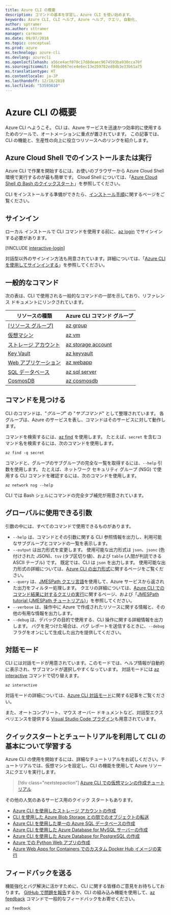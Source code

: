 ```yaml
---
title: Azure CLI の概要
description: コマンドの基本を学習し、Azure CLI を使い始めます。
keywords: Azure CLI, CLI ヘルプ, Azure ヘルプ, クエリ, 自動化,
author: sptramer
ms.author: sttramer
manager: carmonm
ms.date: 09/07/2018
ms.topic: conceptual
ms.prod: azure
ms.technology: azure-cli
ms.devlang: azurecli
ms.openlocfilehash: a56ce4acf070c17d8deaec9674593ba930cca70f
ms.sourcegitcommit: f40bd067ece4e6ec13e259782ed8db3e33b61a75
ms.translationtype: HT
ms.contentlocale: ja-JP
ms.lasthandoff: 12/18/2018
ms.locfileid: "53593610"
---
```

# <a name="get-started-with-azure-cli"></a>Azure CLI の概要

Azure CLI へようこそ。 CLI は、Azure サービスを迅速かつ効率的に使用するためのツールで、オートメーションに重点が置されています。 この記事では、CLI の機能と、生産性の向上に役立つリソースへのリンクを紹介します。

## <a name="install-or-run-in-azure-cloud-shell"></a>Azure Cloud Shell でのインストールまたは実行

Azure CLI で作業を開始するには、お使いのブラウザーから Azure Cloud Shell 環境で実行するのが最も簡単です。 Cloud Shell については、「[Azure Cloud Shell の Bash のクイックスタート](/azure/cloud-shell/quickstart)」を参照してください。

CLI をインストールする準備ができたら、[インストール手順](install-azure-cli.md)に関するページをご覧ください。

## <a name="sign-in"></a>サインイン

ローカル インストールで CLI コマンドを使用する前に、[az login](/cli/azure/reference-index#az-login) でサインインする必要があります。

[!INCLUDE [interactive-login](includes/interactive-login.md)]

対話型以外のサインイン方法も用意されています。詳細については、「[Azure CLI を使用してサインインする](authenticate-azure-cli.md)」を参照してください。

## <a name="common-commands"></a>一般的なコマンド

次の表は、CLI で使用される一般的なコマンドの一部を示しており、リファレンス ドキュメントにリンクされています。

| リソースの種類 | Azure CLI コマンド グループ |
|---------------|-------------------------|
| [[リソース グループ]](/azure/azure-resource-manager/resource-group-overview) | [az group](/cli/azure/group) |
| [仮想マシン](/azure/virtual-machines) | [az vm](/cli/azure/vm) |
| [ストレージ アカウント](/azure/storage/common/storage-introduction) | [az storage account](/cli/azure/storage/account) |
| [Key Vault](/azure/key-vault/key-vault-whatis) | [az keyvault](/cli/azure/keyvault) |
| [Web アプリケーション](/azure/app-service) | [az webapp](/cli/azure/webapp) |
| [SQL データベース](/azure/sql-database) | [az sql server](/cli/azure/sql/server) |
| [CosmosDB](/azure/cosmos-db) | [az cosmosdb](/cli/azure/cosmosdb) |

## <a name="finding-commands"></a>コマンドを見つける

CLI のコマンドは、"_グループ_" の "_サブコマンド_" として整理されています。 各グループは、Azure のサービスを表し、コマンドはそのサービスに対して動作します。

コマンドを検索するには、[az find](/cli/azure/reference-index#az-find) を使用します。 たとえば、`secret` を含むコマンド名を検索するには、次のコマンドを使用します。

```azurecli-interactive
az find -q secret
```

コマンドと、グループのサブグループの完全な一覧を取得するには、`--help` 引数を使用します。 たとえば、ネットワーク セキュリティ グループ (NSG) で使用する CLI コマンドを確認するには、次のコマンドを使用します。

```azurecli-interactive
az network nsg --help
```

CLI では Bash シェルにコマンドの完全タブ補完が用意されています。

## <a name="globally-available-arguments"></a>グローバルに使用できる引数

引数の中には、すべてのコマンドで使用できるものがあります。

* `--help` は、コマンドとその引数に関する CLI 参照情報を出力し、利用可能なサブグループとコマンドの一覧を表示します。
* `--output` は出力形式を変更します。 使用可能な出力形式は `json`、`jsonc` (色付けされた JSON)、`tsv` (タブ区切り値)、および `table` (人間が判読できる ASCII テーブル) です。 既定では、CLI は `json` を出力します。 使用可能な出力形式の詳細については、[Azure CLI の出力形式](format-output-azure-cli.md)に関するページをご覧ください。
* `--query` は、[JMESPath クエリ言語](http://jmespath.org/)を使用して、Azure サービスから返された出力をフィルター処理します。 クエリの詳細については、[Azure CLI でのコマンド結果に対するクエリの実行](query-azure-cli.md)に関するページ、および「[JMESPath tutorial (JMESPath チュートリアル)](http://jmespath.org/tutorial.html)」を参照してください。
* `--verbose` は、操作中に Azure で作成されたリソースに関する情報と、その他の有用な情報を出力します。
* `--debug` は、デバッグの目的で使用する、CLI 操作に関する詳細情報を出力します。 バグを見つけた場合は、バグ レポートを送信するときに、`--debug` フラグをオンにして生成した出力を提供してください。

## <a name="interactive-mode"></a>対話モード

CLI には対話モードが用意されています。このモードでは、ヘルプ情報が自動的に表示され、サブコマンドが選択しやすくなっています。 対話モードには [az interactive](/cli/azure/reference-index#az-interactive) コマンドで切り替えます。

```azurecli-interactive
az interactive
```

対話モードの詳細については、[Azure CLI 対話モード](interactive-azure-cli.md)に関する記事をご覧ください。

また、オートコンプリート、マウス オーバー ドキュメントなど、対話型エクスペリエンスを提供する [Visual Studio Code プラグイン](https://marketplace.visualstudio.com/items?itemName=ms-vscode.azurecli)も用意されています。

## <a name="learn-cli-basics-with-quickstarts-and-tutorials"></a>クイックスタートとチュートリアルを利用して CLI の基本について学習する

Azure CLI の使用を開始するには、詳細なチュートリアルをお試しください。チュートリアルでは、仮想マシンを設定し、CLI の機能を使用して Azure リソースにクエリを実行します。

> [!div class="nextstepaction"]
> [Azure CLI での仮想マシンの作成チュートリアル](azure-cli-vm-tutorial.yml)

その他の人気のあるサービス用のクイック スタートもあります。

* [Azure CLI を使用したストレージ アカウントの作成](/azure/storage/common/storage-quickstart-create-storage-account-cli)
* [CLI を使用した Azure Blob Storage との間でのオブジェクトの転送](/azure/storage/blobs/storage-quickstart-blobs-cli)
* [Azure CLI を使用した単一の Azure SQL データベースの作成](/azure/sql-database/sql-database-get-started-cli)
* [Azure CLI を使用した Azure Database for MySQL サーバーの作成](/azure/mysql/quickstart-create-mysql-server-database-using-azure-cli)
* [Azure CLI を使用した Azure Database for PostgreSQL の作成](/azure/postgresql/quickstart-create-server-database-azure-cli)
* [Azure での Python Web アプリの作成](/azure/app-service/app-service-web-get-started-python)
* [Azure Web Apps for Containers でのカスタム Docker Hub イメージの実行](/azure/app-service/containers/quickstart-custom-docker-image)

## <a name="give-feedback"></a>フィードバックを送る

機能強化とバグ解決に活かすために、CLI に関する皆様のご意見をお待ちしております。 [GitHub で問題を報告](https://github.com/azure/azure-cli/issues)するか、CLI の組み込み機能を使用して、[az feedback](/cli/azure/reference-index#az-feedback) コマンドで一般的なフィードバックをお寄せください。

```azurecli-interactive
az feedback
```
